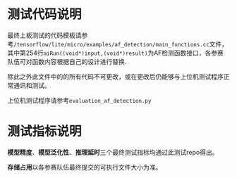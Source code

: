 # 测试代码说明
最终上板测试的代码模板请参考`/tensorflow/lite/micro/examples/af_detection/main_functions.cc`文件，其中第254行`aiRun((void*)input,(void*)result)`为AF检测函数接口，各参赛队伍可对函数内容根据自己的设计进行替换.

除此之外此文件中的的所有代码不可更改，或在更改后仍能够与上位机测试程序正常通讯和测试。

上位机测试程序请参考`evaluation_af_detection.py`

# 测试指标说明
**模型精度**、**模型泛化性**、**推理延时**三个最终测试指标均通过此测试repo得出。

**存储占用**以各参赛队伍最终提交的可执行文件大小为准。
